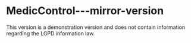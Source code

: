 # MedicControl---mirror-version
This version is a demonstration version and does not contain information regarding the LGPD information law.
